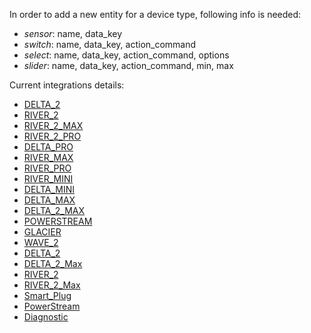 In order to add a new entity for a device type, following info is needed:
- *sensor*: name, data_key
- *switch*: name, data_key, action_command
- *select*: name, data_key, action_command, options
- *slider*: name, data_key, action_command, min, max

Current integrations details:
- [DELTA_2](devices/DELTA_2.md)
- [RIVER_2](devices/RIVER_2.md)
- [RIVER_2_MAX](devices/RIVER_2_MAX.md)
- [RIVER_2_PRO](devices/RIVER_2_PRO.md)
- [DELTA_PRO](devices/DELTA_PRO.md)
- [RIVER_MAX](devices/RIVER_MAX.md)
- [RIVER_PRO](devices/RIVER_PRO.md)
- [RIVER_MINI](devices/RIVER_MINI.md)
- [DELTA_MINI](devices/DELTA_MINI.md)
- [DELTA_MAX](devices/DELTA_MAX.md)
- [DELTA_2_MAX](devices/DELTA_2_MAX.md)
- [POWERSTREAM](devices/POWERSTREAM.md)
- [GLACIER](devices/GLACIER.md)
- [WAVE_2](devices/WAVE_2.md)
- [DELTA_2](devices/DELTA_2-Public.md)
- [DELTA_2_Max](devices/DELTA_2_Max-Public.md)
- [RIVER_2](devices/RIVER_2-Public.md)
- [RIVER_2_Max](devices/RIVER_2_Max-Public.md)
- [Smart_Plug](devices/Smart_Plug-Public.md)
- [PowerStream](devices/PowerStream-Public.md)
- [Diagnostic](devices/Diagnostic-Public.md)